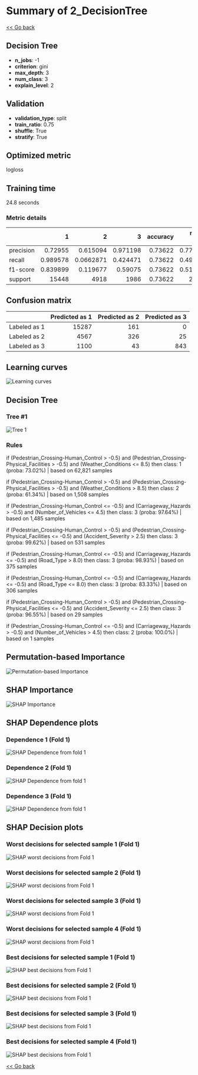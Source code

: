 # Summary of 2_DecisionTree

[<< Go back](../README.md)


## Decision Tree
- **n_jobs**: -1
- **criterion**: gini
- **max_depth**: 3
- **num_class**: 3
- **explain_level**: 2

## Validation
 - **validation_type**: split
 - **train_ratio**: 0.75
 - **shuffle**: True
 - **stratify**: True

## Optimized metric
logloss

## Training time

24.8 seconds

### Metric details
|           |            1 |            2 |           3 |   accuracy |    macro avg |   weighted avg |   logloss |
|:----------|-------------:|-------------:|------------:|-----------:|-------------:|---------------:|----------:|
| precision |     0.72955  |    0.615094  |    0.971198 |    0.73622 |     0.771948 |       0.725838 |  0.697166 |
| recall    |     0.989578 |    0.0662871 |    0.424471 |    0.73622 |     0.493445 |       0.73622  |  0.697166 |
| f1-score  |     0.839899 |    0.119677  |    0.59075  |    0.73622 |     0.516775 |       0.659295 |  0.697166 |
| support   | 15448        | 4918         | 1986        |    0.73622 | 22352        |   22352        |  0.697166 |


## Confusion matrix
|              |   Predicted as 1 |   Predicted as 2 |   Predicted as 3 |
|:-------------|-----------------:|-----------------:|-----------------:|
| Labeled as 1 |            15287 |              161 |                0 |
| Labeled as 2 |             4567 |              326 |               25 |
| Labeled as 3 |             1100 |               43 |              843 |

## Learning curves
![Learning curves](learning_curves.png)

## Decision Tree 

### Tree #1
![Tree 1](learner_fold_0_tree.svg)

### Rules

if (Pedestrian_Crossing-Human_Control > -0.5) and (Pedestrian_Crossing-Physical_Facilities > -0.5) and (Weather_Conditions <= 8.5) then class: 1 (proba: 73.02%) | based on 62,821 samples

if (Pedestrian_Crossing-Human_Control > -0.5) and (Pedestrian_Crossing-Physical_Facilities > -0.5) and (Weather_Conditions > 8.5) then class: 2 (proba: 61.34%) | based on 1,508 samples

if (Pedestrian_Crossing-Human_Control <= -0.5) and (Carriageway_Hazards > -0.5) and (Number_of_Vehicles <= 4.5) then class: 3 (proba: 97.64%) | based on 1,485 samples

if (Pedestrian_Crossing-Human_Control > -0.5) and (Pedestrian_Crossing-Physical_Facilities <= -0.5) and (Accident_Severity > 2.5) then class: 3 (proba: 99.62%) | based on 531 samples

if (Pedestrian_Crossing-Human_Control <= -0.5) and (Carriageway_Hazards <= -0.5) and (Road_Type > 8.0) then class: 3 (proba: 98.93%) | based on 375 samples

if (Pedestrian_Crossing-Human_Control <= -0.5) and (Carriageway_Hazards <= -0.5) and (Road_Type <= 8.0) then class: 3 (proba: 83.33%) | based on 306 samples

if (Pedestrian_Crossing-Human_Control > -0.5) and (Pedestrian_Crossing-Physical_Facilities <= -0.5) and (Accident_Severity <= 2.5) then class: 3 (proba: 96.55%) | based on 29 samples

if (Pedestrian_Crossing-Human_Control <= -0.5) and (Carriageway_Hazards > -0.5) and (Number_of_Vehicles > 4.5) then class: 2 (proba: 100.0%) | based on 1 samples





## Permutation-based Importance
![Permutation-based Importance](permutation_importance.png)

## SHAP Importance
![SHAP Importance](shap_importance.png)

## SHAP Dependence plots

### Dependence 1 (Fold 1)
![SHAP Dependence from fold 1](learner_fold_0_shap_dependence_class_1.png)
### Dependence 2 (Fold 1)
![SHAP Dependence from fold 1](learner_fold_0_shap_dependence_class_2.png)
### Dependence 3 (Fold 1)
![SHAP Dependence from fold 1](learner_fold_0_shap_dependence_class_3.png)

## SHAP Decision plots

### Worst decisions for selected sample 1 (Fold 1)
![SHAP worst decisions from Fold 1](learner_fold_0_sample_0_worst_decisions.png)
### Worst decisions for selected sample 2 (Fold 1)
![SHAP worst decisions from Fold 1](learner_fold_0_sample_1_worst_decisions.png)
### Worst decisions for selected sample 3 (Fold 1)
![SHAP worst decisions from Fold 1](learner_fold_0_sample_2_worst_decisions.png)
### Worst decisions for selected sample 4 (Fold 1)
![SHAP worst decisions from Fold 1](learner_fold_0_sample_3_worst_decisions.png)
### Best decisions for selected sample 1 (Fold 1)
![SHAP best decisions from Fold 1](learner_fold_0_sample_0_best_decisions.png)
### Best decisions for selected sample 2 (Fold 1)
![SHAP best decisions from Fold 1](learner_fold_0_sample_1_best_decisions.png)
### Best decisions for selected sample 3 (Fold 1)
![SHAP best decisions from Fold 1](learner_fold_0_sample_2_best_decisions.png)
### Best decisions for selected sample 4 (Fold 1)
![SHAP best decisions from Fold 1](learner_fold_0_sample_3_best_decisions.png)

[<< Go back](../README.md)
